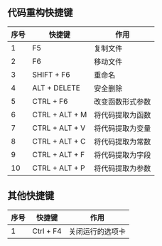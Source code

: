 ## 代码重构快捷键

序号	|快捷键|	作用
-- | --| --
1|	F5 |	复制文件
2|	F6 |	移动文件
3|	SHIFT + F6 | 重命名
4|	ALT + DELETE |	安全删除
5|	CTRL + F6 | 改变函数形式参数
6|	CTRL + ALT + M | 将代码提取为函数
7|	CTRL + ALT + V| 将代码提取为变量
8|	CTRL + ALT + C | 将代码提取为常数
9|	CTRL + ALT + F | 将代码提取为字段
10|	CTRL + ALT + P | 将代码提取为参数

## 其他快捷键

序号	|快捷键|	作用
-- | --| --
1 | Ctrl + F4  | 关闭运行的选项卡
